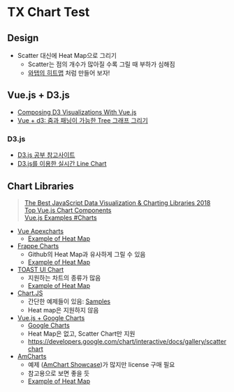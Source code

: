 # TX Chart Test

## Design
- Scatter 대신에 Heat Map으로 그리기
    - Scatter는 점의 개수가 많아질 수록 그릴 때 부하가 심해짐
    - [와탭의 히트맵](https://www.whatap.io/apm-java/) 처럼 만들어 보자!


## Vue.js + D3.js
- [Composing D3 Visualizations With Vue.js](https://medium.com/tyrone-tudehope/composing-d3-visualizations-with-vue-js-c65084ccb686)
- [Vue + d3: 줌과 패닝이 가능한 Tree 그래프 그리기](https://dev.zzoman.com/2017/10/27/vue-d3-tree-with-zoom-and-panning/)

### D3.js
- [D3.js 공부 참고사이트](http://codefactory.kr/d3-js-tutorials/)
- [D3.js를 이용한 실시간 Line Chart](https://jeong-pro.tistory.com/149)


## Chart Libraries
> [The Best JavaScript Data Visualization & Charting Libraries 2018](https://www.codewall.co.uk/the-best-javascript-data-visualization-charting-libraries/)  
> [Top Vue.js Chart Components](https://madewithvuejs.com/blog/top-vue-js-chart-components)  
> [Vue.js Examples #Charts](https://vuejsexamples.com/tag/echarts/)

- [Vue Apexcharts](https://apexcharts.com/?ref=madewithvuejs.com)
    - [Example of Heat Map](https://apexcharts.com/docs/chart-types/heatmap-charts/)
- [Frappe Charts](https://github.com/frappe/charts?ref=madewithvuejs.com)
    - Github의 Heat Map과 유사하게 그릴 수 있음
    - [Example of Heat Map](https://frappe.io/charts/docs/basic/heatmap)
- [TOAST UI Chart](https://github.com/nhn/tui.chart)
    - 지원하는 차트의 종류가 많음
    - [Example of Heat Map](http://nhn.github.io/tui.chart/latest/tutorial-example10-02-heatmap-chart-random-series)
- [Chart.JS](https://www.chartjs.org/samples/latest/)
    - 간단한 예제들이 있음: [Samples](https://www.chartjs.org/samples/latest/)
    - Heat map은 지원하지 않음
- [Vue.js + Google Charts](https://github.com/devstark-com/vue-google-charts?ref=madewithvuejs.com)
    - [Google Charts](https://developers.google.com/chart/interactive/docs/gallery/scatterchart)
    - Heat Map은 없고, Scatter Chart만 지원
    - <https://developers.google.com/chart/interactive/docs/gallery/scatterchart>
- [AmCharts](https://www.amcharts.com/)
    - 예제 ([AmChart Showcase](https://codepen.io/collection/AevpRB/))가 많지만 license 구매 필요
    - 참고용으로 보면 좋을 듯
    - [Example of Heat Map](https://codepen.io/team/amcharts/pen/pLOXgO)
